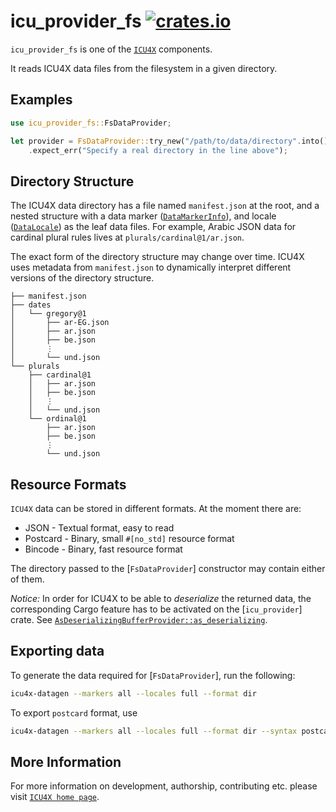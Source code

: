 # icu_provider_fs [![crates.io](https://img.shields.io/crates/v/icu_provider_fs)](https://crates.io/crates/icu_provider_fs)

<!-- cargo-rdme start -->

`icu_provider_fs` is one of the [`ICU4X`] components.

It reads ICU4X data files from the filesystem in a given directory.

## Examples

```rust
use icu_provider_fs::FsDataProvider;

let provider = FsDataProvider::try_new("/path/to/data/directory".into())
    .expect_err("Specify a real directory in the line above");
```

## Directory Structure

The ICU4X data directory has a file named `manifest.json` at the root, and a nested structure
with a data marker ([`DataMarkerInfo`](icu_provider::DataMarkerInfo)), and locale ([`DataLocale`](icu_provider::DataLocale))
as the leaf data files. For example, Arabic JSON data for cardinal plural rules lives at `plurals/cardinal@1/ar.json`.

The exact form of the directory structure may change over time. ICU4X uses metadata from
`manifest.json` to dynamically interpret different versions of the directory structure.

```text
├── manifest.json
├── dates
│   └── gregory@1
│       ├── ar-EG.json
│       ├── ar.json
│       ├── be.json
│       ⋮
│       └── und.json
└── plurals
    ├── cardinal@1
    │   ├── ar.json
    │   ├── be.json
    │   ⋮
    │   └── und.json
    └── ordinal@1
        ├── ar.json
        ├── be.json
        ⋮
        └── und.json
```

## Resource Formats

`ICU4X` data can be stored in different formats. At the moment there are:

* JSON - Textual format, easy to read
* Postcard - Binary, small `#[no_std]` resource format
* Bincode - Binary, fast resource format

The directory passed to the [`FsDataProvider`] constructor may contain either of them.

*Notice:* In order for ICU4X to be able to *deserialize* the returned data, the corresponding
Cargo feature has to be activated on the [`icu_provider`] crate. See
[`AsDeserializingBufferProvider::as_deserializing`](icu_provider::buf::AsDeserializingBufferProvider).

## Exporting data

To generate the data required for [`FsDataProvider`], run the following:

```bash
icu4x-datagen --markers all --locales full --format dir
```

To export `postcard` format, use

```bash
icu4x-datagen --markers all --locales full --format dir --syntax postcard
```

[`ICU4X`]: ../icu/index.html

<!-- cargo-rdme end -->

## More Information

For more information on development, authorship, contributing etc. please visit [`ICU4X home page`](https://github.com/unicode-org/icu4x).
